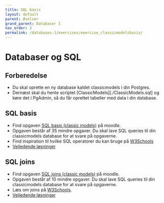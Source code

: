 ```yaml
---
title: SQL basis
layout: default
parent: Øvelser
grand_parent: Databaser I
nav_order: 2
permalink: /databases-1/exercises/exercise_classicmodelsbasis/
---
```

# Databaser og SQL

## Forberedelse

- Du skal oprette en ny database kaldet classicmodels i din Postgres.
- Dernæst skal du hente scriptet [ClassicModels][./ClassicModels.sql] og køre det i PgAdmin, så du får oprettet tabeller med data i din database.

## SQL basis
- Find opgaven [SQL basis (classic models)](https://cphbusiness.mrooms.net/mod/lesson/view.php?id=774934) på moodle. 
- Opgaven består af 35 mindre opgaver. Du skal lave SQL queries til din classicmodels database for at svare på opgaverne. 
- Find inspiration til hvilke SQL operatorer du kan bruge på [W3Schools](https://www.w3schools.com/sql/default.asp)
- [Vejledende løsninger](./solutions_classicmodels_basic.sql)

## SQL joins 
- Find opgaven [SQL joins (classic models)](https://cphbusiness.mrooms.net/mod/lesson/view.php?id=775745) på moodle.
- Opgaven består af 10 mindre opgaver. Du skal lave SQL queries til din classicmodels database for at svare på opgaverne. 
- Læs om joins på [W3Schools](https://www.w3schools.com/sql/sql_join.asp).
- [Vejledende løsninger](./solutions_classicmodels_joins.sql)